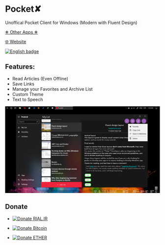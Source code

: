 # Pocket✘

Unoffical Pocket Client for Windows (Modern with Fluent Design)

[❄ Other Apps ❄](https://yazdipour.github.io/apps)

[🌐 Website](https://yazdipour.github.io/)

<a href='//www.microsoft.com/store/apps/9NDT5N34SR2P?ocid=badge'><img src='https://assets.windowsphone.com/13484911-a6ab-4170-8b7e-795c1e8b4165/English_get_L_InvariantCulture_Default.png' alt='English badge' width="150"/></a>

<!-- [![Build status](https://build.appcenter.ms/v0.1/apps/5dc566ec-33b7-43a2-9f2f-a767502f3282/branches/master/badge)](https://appcenter.ms) -->

## Features:
* Read Articles (Even Offline)
* Save Links
* Manage your Favorites and Archive List
* Custom Theme
* Text to Speech


![Screenshot](./Screenshot.png)


## Donate

* [![Donate RIAL.IR](https://img.shields.io/badge/donate-IRAN-blue.svg)](https://www.payping.ir/yazdipour)

* [![Donate Bitcoin](https://en.cryptobadges.io/badge/small/17BF1jES7ytyKsNHM3rmRZ5n63VSy28gLe)](https://en.cryptobadges.io/donate/17BF1jES7ytyKsNHM3rmRZ5n63VSy28gLe)

* [![Donate ETHER](https://en.cryptobadges.io/badge/small/0x37C14DaF87ba7a680a5B4CfcB7ef52c71A5C7Be4)](https://en.cryptobadges.io/donate/0x37C14DaF87ba7a680a5B4CfcB7ef52c71A5C7Be4)